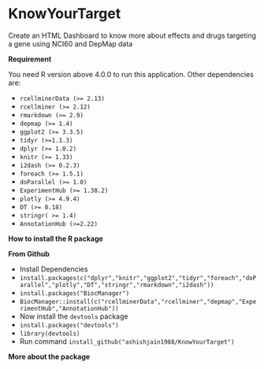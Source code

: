 # KnowYourTarget
Create an HTML Dashboard to know more about effects and drugs targeting a gene using NCI60 and DepMap data

**Requirement**

You need R version above 4.0.0 to run this application. Other dependencies are:

* `rcellminerData (>= 2.13)`
* `rcellminer (>= 2.12)`
* `rmarkdown (>= 2.9)`
* `depmap (>= 1.4)`
* `ggplot2 (>= 3.3.5)`
* `tidyr (>=1.1.3)`
* `dplyr (>= 1.0.2)`
* `knitr (>= 1.33)`
* `i2dash (>= 0.2.3)`
* `foreach (>= 1.5.1)`
* `doParallel (>= 1.0)`
* `ExperimentHub (>= 1.38.2)`
* `plotly (>= 4.9.4)`
* `DT (>= 0.18)`
* `stringr( >= 1.4)`
* `AnnotationHub (>=2.22)`

**How to install the R package**

**From Github**
* Install Dependencies
* `install.packages(c("dplyr","knitr","ggplot2","tidyr","foreach","doParallel","plotly","DT","stringr","rmarkdown","i2dash"))`
* `install.packages("BiocManager")`
* `BiocManager::install(c("rcellminerData","rcellminer","depmap","ExperimentHub","AnnotationHub"))`
* Now install the `devtools` package
* `install.packages("devtools")`
* `library(devtools)`
* Run command `install_github("ashishjain1988/KnowYourTarget")`

**More about the package**

